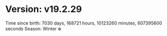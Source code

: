 # Version: v19.2.29
Time since birth: 7030 days, 168721 hours, 10123260 minutes, 607395600 seconds
Season: Winter ❄️
